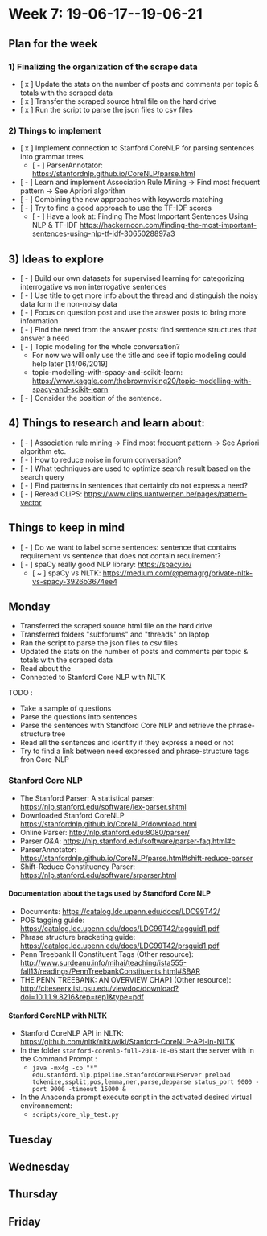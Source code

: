 # Week 7: 19-06-17--19-06-21

## **Plan for the week**

### 1) Finalizing the organization of the scrape data

- [ x ] Update the stats on the number of posts and comments per topic & totals with the scraped data
- [ x ] Transfer the scraped source html file on the hard drive
- [ x ] Run the script to parse the json files to csv files

### 2) Things to implement

- [ x ] Implement connection to Stanford CoreNLP for parsing sentences into grammar trees
  - [ - ] ParserAnnotator: https://stanfordnlp.github.io/CoreNLP/parse.html
- [ - ] Learn and implement Association Rule Mining -> Find most frequent pattern -> See Apriori algorithm
- [ - ] Combining the new approaches with keywords matching
- [ - ] Try to find a good approach to use the TF-IDF scores
  - [ - ] Have a look at: Finding The Most Important Sentences Using NLP & TF-IDF https://hackernoon.com/finding-the-most-important-sentences-using-nlp-tf-idf-3065028897a3

## 3) **Ideas to explore**

- [ - ] Build our own datasets for supervised learning for categorizing interrogative vs non interrogative sentences
- [ - ] Use title to get more info about the thread and distinguish the noisy data form the non-noisy data
- [ - ] Focus on question post and use the answer posts to bring more information
- [ - ] Find the need from the answer posts: find sentence structures that answer a need
- [ - ] Topic modeling for the whole conversation? 
  - For now we will only use the title and see if topic modeling could help later [14/06/2019] 
  - topic-modelling-with-spacy-and-scikit-learn: https://www.kaggle.com/thebrownviking20/topic-modelling-with-spacy-and-scikit-learn
- [ - ] Consider the position of the sentence.

## 4) **Things to research and learn about**:

- [ - ] Association rule mining -> Find most frequent pattern -> See Apriori algorithm etc.
- [ - ] How to reduce noise in forum conversation?
- [ - ] What techniques are used to optimize search result based on the search query
- [ - ] Find patterns in sentences that certainly do not express a need?
- [ - ] Reread CLiPS: https://www.clips.uantwerpen.be/pages/pattern-vector

## **Things to keep in mind**

- [ - ] Do we want to label some sentences: sentence that contains requirement vs sentence that does not contain requirement?
- [ - ] spaCy really good NLP library: https://spacy.io/
  - [ ~ ] spaCy vs NLTK: https://medium.com/@pemagrg/private-nltk-vs-spacy-3926b3674ee4
  
## Monday

- Transferred the scraped source html file on the hard drive
- Transferred folders "subforums" and "threads" on laptop
- Ran the script to parse the json files to csv files
- Updated the stats on the number of posts and comments per topic & totals with the scraped data
- Read about the
- Connected to Stanford Core NLP with NLTK

TODO :

- Take a sample of questions
- Parse the questions into sentences
- Parse the sentences with Standford Core NLP and retrieve the phrase-structure tree
- Read all the sentences and identify if they express a need or not
- Try to find a link between need expressed and phrase-structure tags fron Core-NLP 

### Stanford Core NLP

- The Stanford Parser: A statistical parser: https://nlp.stanford.edu/software/lex-parser.shtml
- Downloaded Stanford CoreNLP https://stanfordnlp.github.io/CoreNLP/download.html
- Online Parser: http://nlp.stanford.edu:8080/parser/
- Parser *Q&A*: https://nlp.stanford.edu/software/parser-faq.html#c  
- ParserAnnotator: https://stanfordnlp.github.io/CoreNLP/parse.html#shift-reduce-parser
- Shift-Reduce Constituency Parser: https://nlp.stanford.edu/software/srparser.html

#### Documentation about the tags used by Standford Core NLP

- Documents: https://catalog.ldc.upenn.edu/docs/LDC99T42/
- POS tagging guide: https://catalog.ldc.upenn.edu/docs/LDC99T42/tagguid1.pdf
- Phrase structure bracketing guide: https://catalog.ldc.upenn.edu/docs/LDC99T42/prsguid1.pdf
- Penn Treebank II Constituent Tags (Other resource): http://www.surdeanu.info/mihai/teaching/ista555-fall13/readings/PennTreebankConstituents.html#SBAR
- THE PENN TREEBANK: AN OVERVIEW CHAP1 (Other resource): http://citeseerx.ist.psu.edu/viewdoc/download?doi=10.1.1.9.8216&rep=rep1&type=pdf

#### Stanford CoreNLP with NLTK

- Stanford CoreNLP API in NLTK: https://github.com/nltk/nltk/wiki/Stanford-CoreNLP-API-in-NLTK
- In the folder ```stanford-corenlp-full-2018-10-05``` start the server with in the Command Prompt :
  - ```java -mx4g -cp "*" edu.stanford.nlp.pipeline.StanfordCoreNLPServer preload tokenize,ssplit,pos,lemma,ner,parse,depparse status_port 9000 -port 9000 -timeout 15000 &```
- In the Anaconda prompt execute script in the activated desired virtual environnement: 
  - ```scripts/core_nlp_test.py```

## Tuesday

## Wednesday

## Thursday

## Friday
